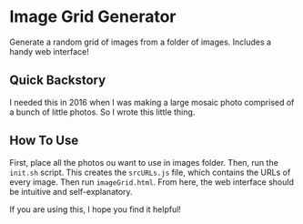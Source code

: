 # Image Grid Generator
 Generate a random grid of images from a folder of images. Includes a handy web interface!

## Quick Backstory
 I needed this in 2016 when I was making a large mosaic photo comprised of a bunch of little photos. So I wrote this little thing.
 
## How To Use
 First, place all the photos ou want to use in images folder. Then, run the `init.sh` script. This creates the `srcURLs.js` file, which contains the URLs of every image. Then run `imageGrid.html`. From here, the web interface should be intuitive and self-explanatory.
 
 If you are using this, I hope you find it helpful!
